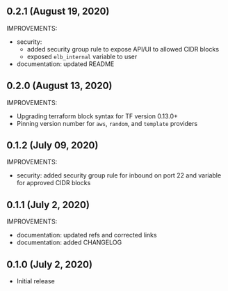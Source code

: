 ## 0.2.1 (August 19, 2020)

IMPROVEMENTS:

* security:
  - added security group rule to expose API/UI to allowed CIDR blocks
  - exposed `elb_internal` variable to user
* documentation: updated README

## 0.2.0 (August 13, 2020)

IMPROVEMENTS:

* Upgrading terraform block syntax for TF version 0.13.0+
* Pinning version number for `aws`, `random`, and `template` providers

## 0.1.2 (July 09, 2020)

IMPROVEMENTS:

* security: added security group rule for inbound on port 22 and variable for
  approved CIDR blocks

## 0.1.1 (July 2, 2020)

IMPROVEMENTS:

 * documentation: updated refs and corrected links
 * documentation: added CHANGELOG

## 0.1.0 (July 2, 2020)

* Initial release